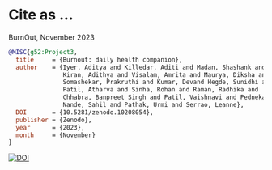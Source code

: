 # Cite as ...

BurnOut,
November 2023

```bibtex
@MISC{g52:Project3,
  title     = {Burnout: daily health companion},
  author    = {Iyer, Aditya and Killedar, Aditi and Madan, Shashank and Srinivasan, Srinath and
               Kiran, Adithya and Visalam, Amrita and Maurya, Diksha and Joji, Sharon and 
               Somashekar, Prakruthi and Kumar, Devand Hegde, Sunidhi and J, Atharva and 
               Patil, Atharva and Sinha, Rohan and Raman, Radhika and
               Chhabra, Banpreet Singh and Patil, Vaishnavi and Pednekar, Shivam and 
               Nande, Sahil and Pathak, Urmi and Serrao, Leanne},
  DOI 	    = {10.5281/zenodo.10208054},
  publisher = {Zenodo},
  year      = {2023},
  month     = {November}
}

```
[![DOI](https://zenodo.org/badge/714758791.svg)](https://zenodo.org/doi/10.5281/zenodo.10208054)
